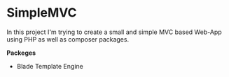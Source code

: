 # SimpleMVC
In this project I'm trying to create a small and simple MVC based Web-App using PHP as well as composer packages.

__Packeges__
* Blade Template Engine
